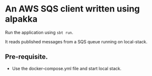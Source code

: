 # An AWS SQS client written using alpakka 

Run the application using `sbt run`. 

It reads published messages from a SQS queue running on local-stack. 

## Pre-requisite. 

- Use the docker-compose.yml file and start local stack. 